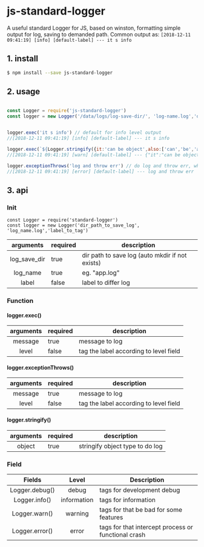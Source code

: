 # js-standard-logger

A useful standard Logger for JS, based on winston, formatting simple output for log, saving to demanded path.
Common output as: ` [2018-12-11 09:41:19] [info] [default-label] --- it s info `

## 1. install

```bash
$ npm install --save js-standard-logger
```

## 2. usage

```javascript

const Logger = require('js-standard-logger')
const logger = new Logger('/data/logs/log-save-dir/', 'log-name.log','default-label') // initialize


logger.exec('it s info') // default for info level output
//[2018-12-11 09:41:19] [info] [default-label] --- it s info

logger.exec(`${Logger.stringify({it:'can be object',also:['can','be','array']})}`,Logger.WARN()) // choose diff level
//[2018-12-11 09:41:19] [warn] [default-label] --- {"it":"can be object","also":["can","be","array"]}

logger.exceptionThrows('log and throw err') // do log and throw err, which required try-catch
//[2018-12-11 09:41:19] [error] [default-label] --- log and throw err
```

## 3. api

### Init

```
const Logger = require('standard-logger')
const logger = new Logger('dir_path_to_save_log', 'log_name.log','label_to_tag')
```

|arguments|required|description|
|:------:|------|------|
|log_save_dir|true|dir path to save log (auto mkdir if not exists)|
|log_name|true|eg. "app.log"|
|label|false|label to differ log|

### Function

#### logger.exec()

|arguments|required|description|
|:------:|------|------|
|message|true|message to log|
|level|false|tag the label according to level field|

#### logger.exceptionThrows()

|arguments|required|description|
|:------:|------|------|
|message|true|message to log|
|level|false|tag the label according to level field|

#### logger.stringify()

|arguments|required|description|
|:------:|------|------|
|object|true|stringify object type to do log|

### Field

| Fields | Level | Description |
|:------:|:------:|------|
| Logger.debug() | debug | tags for development debug |
| Logger.info() | information | tags for information |
| Logger.warn() | warning | tags for that be bad for some features |
| Logger.error() | error | tags for that intercept process or functional crash |

